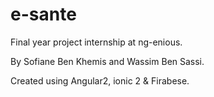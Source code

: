 # e-sante

Final year project internship at ng-enious.

By Sofiane Ben Khemis and Wassim Ben Sassi.

Created using Angular2, ionic 2 & Firabese.
